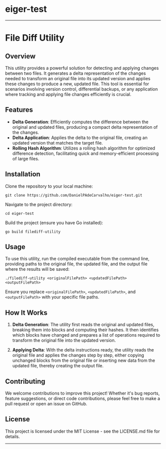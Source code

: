 # eiger-test
---
# File Diff Utility

## Overview

This utility provides a powerful solution for detecting and applying changes between two files. It generates a delta representation of the changes needed to transform an original file into its updated version and applies these changes to produce a new, updated file. This tool is essential for scenarios involving version control, differential backups, or any application where tracking and applying file changes efficiently is crucial.

## Features

- **Delta Generation**: Efficiently computes the difference between the original and updated files, producing a compact delta representation of the changes.
- **Delta Application**: Applies the delta to the original file, creating an updated version that matches the target file.
- **Rolling Hash Algorithm**: Utilizes a rolling hash algorithm for optimized difference detection, facilitating quick and memory-efficient processing of large files.

## Installation

Clone the repository to your local machine:

```
git clone https://github.com/DanielPAdeCarvalho/eiger-test.git
```

Navigate to the project directory:

```
cd eiger-test
```

Build the project (ensure you have Go installed):

```
go build filediff-utility
```

## Usage

To use this utility, run the compiled executable from the command line, providing paths to the original file, the updated file, and the output file where the results will be saved:

```
./filediff-utility <originalFilePath> <updatedFilePath> <outputFilePath>
```

Ensure you replace `<originalFilePath>`, `<updatedFilePath>`, and `<outputFilePath>` with your specific file paths.

## How It Works

1. **Delta Generation**: The utility first reads the original and updated files, breaking them into blocks and computing their hashes. It then identifies which blocks have changed and prepares a list of operations required to transform the original file into the updated version.

2. **Applying Delta**: With the delta instructions ready, the utility reads the original file and applies the changes step by step, either copying unchanged blocks from the original file or inserting new data from the updated file, thereby creating the output file.

## Contributing

We welcome contributions to improve this project! Whether it's bug reports, feature suggestions, or direct code contributions, please feel free to make a pull request or open an issue on GitHub.

## License

This project is licensed under the MIT License - see the LICENSE.md file for details.

---
